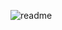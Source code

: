 ![readme](https://github.com/mr-mpn/Python-Chatroom/assets/135954454/ef290fba-14ea-485f-9b35-9abdf99216b2)

